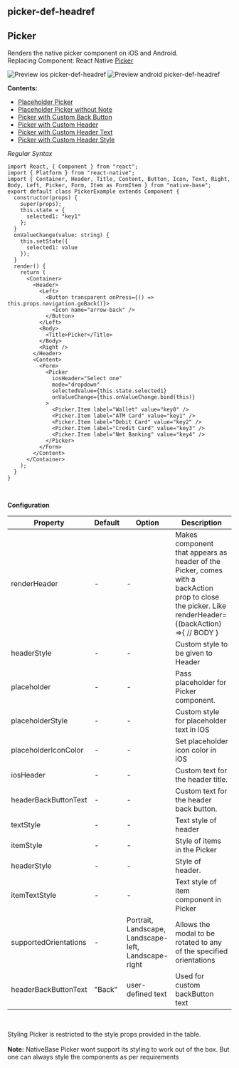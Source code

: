 ## picker-def-headref
## Picker

Renders the native picker component on iOS and Android.<br />
Replacing Component: React Native [Picker](https://facebook.github.io/react-native/docs/picker.html)<br />

![Preview ios picker-def-headref](https://github.com/GeekyAnts/NativeBase-KitchenSink/raw/v2.2.0/screenshots/ios/picker.gif)
![Preview android picker-def-headref](https://github.com/GeekyAnts/NativeBase-KitchenSink/raw/v2.2.0/screenshots/android/picker.gif)

  **Contents:**
* [Placeholder Picker](Components.md#picker-placeholder-headref)
* [Placeholder Picker without Note](Components.md#picker-placeholder-without-note-headref)
* [Picker with Custom Back Button](Components.md#picker-with-custom-back-button-headref)
* [Picker with Custom Header](Components.md#picker-with-custom-header-headref)
* [Picker with Custom Header Text](Components.md#picker-with-custom-header-text-headref)
* [Picker with Custom Header Style](Components.md#picker-with-custom-header-style-headref)

*Regular Syntax*

<pre class="line-numbers"><code class="language-jsx">import React, { Component } from "react";
import { Platform } from "react-native";
import { Container, Header, Title, Content, Button, Icon, Text, Right, Body, Left, Picker, Form, Item as FormItem } from "native-base";
export default class PickerExample extends Component {
  constructor(props) {
    super(props);
    this.state = {
      selected1: "key1"
    };
  }
  onValueChange(value: string) {
    this.setState({
      selected1: value
    });
  }
  render() {
    return (
      &lt;Container>
        &lt;Header>
          &lt;Left>
            &lt;Button transparent onPress={() => this.props.navigation.goBack()}>
              &lt;Icon name="arrow-back" />
            &lt;/Button>
          &lt;/Left>
          &lt;Body>
            &lt;Title>Picker&lt;/Title>
          &lt;/Body>
          &lt;Right />
        &lt;/Header>
        &lt;Content>
          &lt;Form>
            &lt;Picker
              iosHeader="Select one"
              mode="dropdown"
              selectedValue={this.state.selected1}
              onValueChange={this.onValueChange.bind(this)}
            >
              &lt;Picker.Item label="Wallet" value="key0" />
              &lt;Picker.Item label="ATM Card" value="key1" />
              &lt;Picker.Item label="Debit Card" value="key2" />
              &lt;Picker.Item label="Credit Card" value="key3" />
              &lt;Picker.Item label="Net Banking" value="key4" />
            &lt;/Picker>
          &lt;/Form>
        &lt;/Content>
      &lt;/Container>
    );
  }
}</code></pre><br />

**Configuration**

<table class = "table table-bordered">
        <thead>
            <tr>
                <th>Property</th>
                <th>Default</th>
                <th>Option</th>
                <th width="50%">
                    Description
                </th>
            </tr>
        </thead>
        <tbody>
            <tr>
                <td>renderHeader</td>
                <td> - </td>
                <td> - </td>
                <td>Makes component that appears as header of the Picker, comes with a backAction prop to close the picker. Like renderHeader={(backAction) =>{ // BODY }</td>
            </tr>
            <tr>
                <td>headerStyle</td>
                <td> - </td>
                <td> - </td>
                <td>Custom style to be given to Header</td>
            </tr>
            <tr>
                <td>placeholder</td>
                <td> - </td>
                <td> - </td>
                <td>Pass placeholder for Picker component.</td>
            </tr>
            <tr>
                <td>placeholderStyle</td>
                <td> - </td>
                <td> - </td>
                <td>Custom style for placeholder text in iOS</td>
            </tr>
            <tr>
                <td>placeholderIconColor</td>
                <td> - </td>
                <td> - </td>
                <td>Set placeholder icon color in iOS</td>
            </tr>
            <tr>
                <td>iosHeader</td>
                <td> - </td>
                <td> - </td>
                <td>Custom text for the header title.</td>
            </tr>
            <tr>
                <td>headerBackButtonText</td>
                <td> - </td>
                <td> - </td>
                <td>Custom text for the header back button.</td>
            </tr>
            <tr>
                <td>textStyle</td>
                <td> - </td>
                <td> - </td>
                <td>Text style of header</td>
            </tr>
            <tr>
                <td>itemStyle</td>
                <td> - </td>
                <td> - </td>
                <td>Style of items in the Picker</td>
            </tr>
            <tr>
                <td>headerStyle</td>
                <td> - </td>
                <td> - </td>
                <td>Style of header.</td>
            </tr>
            <tr>
                <td>itemTextStyle</td>
                <td> - </td>
                <td> - </td>
                <td>Text style of item component in Picker</td>
            </tr>
            <tr>
                <td>supportedOrientations</td>
                <td> - </td>
                <td> Portrait, Landscape, Landscape-left, Landscape-right </td>
                <td>Allows the modal to be rotated to any of the specified orientations</td>
            </tr>
            <tr>
                <td>headerBackButtonText</td>
                <td>"Back"</td>
                <td>user-defined text</td>
                <td>Used for custom backButton text</td>
            </tr>
            </tbody>
            </table><br />

Styling Picker is restricted to the style props provided in the table.<br/><br/>
**Note:** NativeBase Picker wont support its styling to work out of the box. But one can always style the components as per requirements
